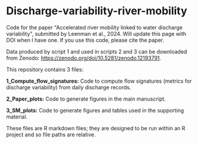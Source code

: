 # Discharge-variability-river-mobility
Code for the paper "Accelerated river mobility linked to water discharge variability", submitted by Leenman et al., 2024. Will update this page with DOI when I have one. If you use this code, please cite the paper.

Data produced by script 1 and used in scripts 2 and 3 can be downloaded from Zenodo: https://zenodo.org/doi/10.5281/zenodo.12193791.

This repository contains 3 files:


**1_Compute_flow_signatures:** Code to compute flow signatures (metrics for discharge variability) from daily discharge records. 

**2_Paper_plots:** Code to generate figures in the main manuscript. 

**3_SM_plots:** Code to generate figures and tables used in the supporting material.


These files are R markdown files; they are designed to be run within an R project and so file paths are relative.
